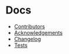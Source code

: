# Docs

- [Contributors](CONTRIBUTORS.md)
- [Acknowledgements](ACKNOWLEDGEMENTS.md)
- [Changelog](CHANGELOG.md)
- [Tests](TESTS.md)
